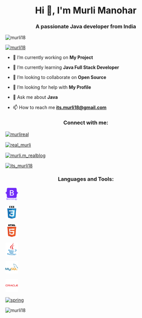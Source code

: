 <h1 align="center">Hi 👋, I'm Murli Manohar</h1>
<h3 align="center">A passionate Java developer from India</h3>

<p align="left"> <img src="https://komarev.com/ghpvc/?username=murli18&label=Profile%20views&color=0e75b6&style=flat" alt="murli18" /> </p>

<p align="left"> <a href="https://github.com/ryo-ma/github-profile-trophy"><img src="https://github-profile-trophy.vercel.app/?username=murli18" alt="murli18" /></a> </p>

- 🔭 I’m currently working on **My Project**

- 🌱 I’m currently learning **Java Full Stack Developer**

- 👯 I’m looking to collaborate on **Open Source**

- 🤝 I’m looking for help with **My Profile**

- 💬 Ask me about **Java**

- 📫 How to reach me **its.murli18@gmail.com**

<h3 align="center">Connect with me:</h3>


<p align="left">

<a href="https://linkedin.com/in/murlireal" target="blank"><img align="center" src="https://raw.githubusercontent.com/rahuldkjain/github-profile-readme-generator/master/src/images/icons/Social/linked-in-alt.svg" alt="murlireal" height="30" width="40" /></a>

<a href="https://instagram.com/real_murli" target="blank"><img align="center" src="https://raw.githubusercontent.com/rahuldkjain/github-profile-readme-generator/master/src/images/icons/Social/instagram.svg" alt="real_murli" height="30" width="40" /></a>

<a href="https://www.youtube.com/c/murli.m_realblog" target="blank"><img align="center" src="https://raw.githubusercontent.com/rahuldkjain/github-profile-readme-generator/master/src/images/icons/Social/youtube.svg" alt="murli.m_realblog" height="30" width="40" /></a>

<a href="https://www.hackerrank.com/its_murli18" target="blank"><img align="center" src="https://raw.githubusercontent.com/rahuldkjain/github-profile-readme-generator/master/src/images/icons/Social/hackerrank.svg" alt="its_murli18" height="30" width="40" /></a>

</p>


<h3 align="center">Languages and Tools:</h3>


<p align="left"> 

<a href="https://getbootstrap.com" target="_blank" rel="noreferrer"> <img src="https://raw.githubusercontent.com/devicons/devicon/master/icons/bootstrap/bootstrap-plain-wordmark.svg" alt="bootstrap" width="40" height="40"/> </a> 

<a href="https://www.w3schools.com/css/" target="_blank" rel="noreferrer"> <img src="https://raw.githubusercontent.com/devicons/devicon/master/icons/css3/css3-original-wordmark.svg" alt="css3" width="40" height="40"/> </a> 


 <a href="https://www.w3.org/html/" target="_blank" rel="noreferrer"> <img src="https://raw.githubusercontent.com/devicons/devicon/master/icons/html5/html5-original-wordmark.svg" alt="html5" width="40" height="40"/> </a>
 
  <a href="https://www.java.com" target="_blank" rel="noreferrer"> <img src="https://raw.githubusercontent.com/devicons/devicon/master/icons/java/java-original.svg" alt="java" width="40" height="40"/> </a> 
  
  <a href="https://www.mysql.com/" target="_blank" rel="noreferrer"> <img src="https://raw.githubusercontent.com/devicons/devicon/master/icons/mysql/mysql-original-wordmark.svg" alt="mysql" width="40" height="40"/> </a> 
  
  <a href="https://www.oracle.com/" target="_blank" rel="noreferrer"> <img src="https://raw.githubusercontent.com/devicons/devicon/master/icons/oracle/oracle-original.svg" alt="oracle" width="40" height="40"/> </a> 
  
  <a href="https://spring.io/" target="_blank" rel="noreferrer"> <img src="https://www.vectorlogo.zone/logos/springio/springio-icon.svg" alt="spring" width="40" height="40"/> </a> 
  
  </p>


<p><img align="center" src="https://github-readme-streak-stats.herokuapp.com/?user=murli18&" alt="murli18" /></p>

